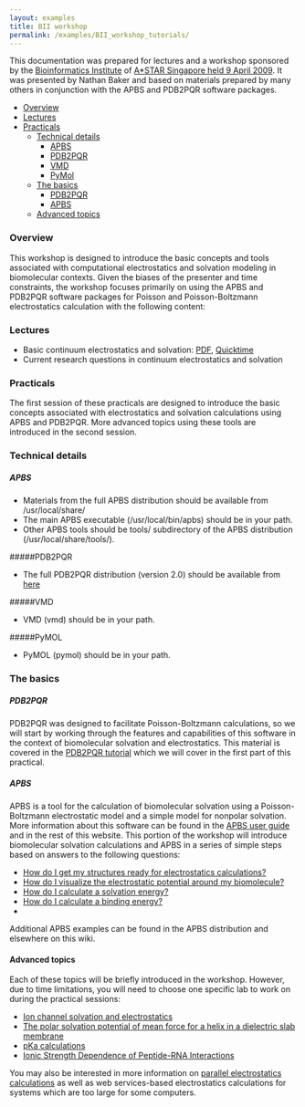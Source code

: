 ```yaml
---
layout: examples
title: BII workshop
permalink: /examples/BII_workshop_tutorials/
---
```


This documentation was prepared for lectures and a workshop sponsored by the [Bioinformatics Institute](http://www.bii.a-star.edu.sg/) of [A*STAR Singapore held 9 April 2009](http://www.a-star.edu.sg/). It was presented by Nathan Baker and based on materials prepared by many others in conjunction with the APBS and PDB2PQR software packages.

* <a href="#overview">Overview</a>
* <a href="#lectures">Lectures</a>
* <a href="#practicals">Practicals</a>
	* <a href="#TECHdetails">Technical details</a>
		* <a href="#apbs">APBS</a>
		* <a href="#pdb2pqr">PDB2PQR</a>
		* <a href="#vmd">VMD</a>
		* <a href="#pymol">PyMol</a>
	* <a href="#basics">The basics</a>
		* <a href="#basicPDB">PDB2PQR</a>
		* <a href="#basicAPBS">APBS</a>
	* <a href="#topics">Advanced topics</a>

<a id="overview"></a>

<h3>Overview</h3>

This workshop is designed to introduce the basic concepts and tools associated with computational electrostatics and solvation modeling in biomolecular contexts. Given the biases of the presenter and time constraints, the workshop focuses primarily on using the APBS and PDB2PQR software packages for Poisson and Poisson-Boltzmann electrostatics calculation with the following content:

<a id="lectures"></a>
<h3>Lectures</h3>

* Basic continuum electrostatics and solvation:  <a href="{{site.baseurl}}/docs/2009-03_BII_basic.pdf/">PDF</a>, 
<a href="{{site.baseurl}}/docs/2009-03_BII_basic.mov/">Quicktime</a>
* Current research questions in continuum electrostatics and solvation

<a id="practicals"></a>
<h3>Practicals</h3>

The first session of these practicals are designed to introduce the basic concepts associated with electrostatics and solvation calculations using APBS and PDB2PQR. More advanced topics using these tools are introduced in the second session.

<a id="TECHdetails"></a>
<h3>Technical details</h3>

<a id="apbs"></a>

##### APBS
* Materials from the full APBS distribution should be available from /usr/local/share/
* The main APBS executable (/usr/local/bin/apbs) should be in your path.
* Other APBS tools should be tools/ subdirectory of the APBS distribution (/usr/local/share/tools/).

#####PDB2PQR
* The full PDB2PQR distribution (version 2.0) should be available from  <a href= "{{site.baseurl}}/docs/downloads/">here</a>

#####VMD
* VMD (vmd) should be in your path.

#####PyMOL
* PyMOL (pymol) should be in your path.

<a id="basics"></a>
<h3>The basics</h3>

<a id="basicPDB"></a>

<h5>PDB2PQR</h5>

PDB2PQR was designed to facilitate Poisson-Boltzmann calculations, so we will start by working through the features and capabilities of this software in the context of biomolecular solvation and electrostatics. This material is covered in the <a href="{{site.baseurl}}/examples/home/">PDB2PQR tutorial</a> which we will cover in the first part of this practical.

<a id="basicAPBS"></a>

<h5>APBS</h5>

APBS is a tool for the calculation of biomolecular solvation using a Poisson-Boltzmann electrostatic model and a simple model for nonpolar solvation. More information about this software can be found in the <a href="{{site.baseurl}}/docs/apbs-overview/">APBS user guide</a> and in the rest of this website.
This portion of the workshop will introduce biomolecular solvation calculations and APBS in a series of simple steps based on answers to the following questions:

* <a href="{{site.baseurl}}/docs/structures-ready/" >How do I get my structures ready for electrostatics calculations?</a>
* <a href="{{site.baseurl}}/docs/apbs-others/" >How do I visualize the electrostatic potential around my biomolecule?</a>
* <a href="{{site.baseurl}}/examples/Solvation_energies/" >How do I calculate a solvation energy?</a>
* <a href="{{site.baseurl}}/examples/binding_energies/" >How do I calculate a binding energy?</a>
*  
Additional APBS examples can be found in the APBS distribution and elsewhere on this wiki.

<a id="topics"></a>

#### Advanced topics

Each of these topics will be briefly introduced in the workshop. However, due to time limitations, you will need to choose one specific lab to work on during the practical sessions:

* <a href="http://en.wikiversity.org/wiki/Poisson%E2%80%93Boltzmann_profile_for_an_ion_channel" >Ion channel solvation and electrostatics</a>
* <a href="{{site.baseurl}}/examples/potentials_of_mean_force/" >The polar solvation potential of mean force for a helix in a dielectric slab membrane</a>
* <a href="{{site.baseurl}}/examples/pKa_Calculations/" >pKa calculations</a>
* <a href="{{site.baseurl}}/examples/Protein-Rna_Tutorial/">Ionic Strength Dependence of Peptide-RNA Interactions</a>


You may also be interested in more information on <a href="{{site.baseurl}}/examples/parallel_execution_for_large_problems/" >parallel electrostatics calculations</a> as well as web services-based electrostatics calculations for systems which are too large for some computers.